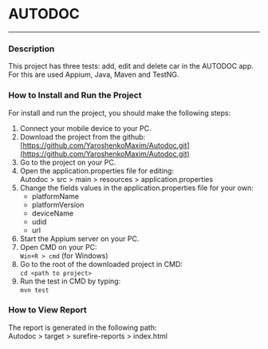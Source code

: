 # AUTODOC
____

### Description

This project has three tests: add, edit and delete car in the AUTODOC app.  
For this are used Appium, Java, Maven and TestNG. 

### How to Install and Run the Project

For install and run the project, you should make the following steps:
1. Connect your mobile device to your PC.
2. Download the project from the github:  
[https://github.com/YaroshenkoMaxim/Autodoc.git](https://github.com/YaroshenkoMaxim/Autodoc.git)
3. Go to the project on your PC.
4. Open the application.properties file for editing:  
Autodoc > src > main > resources > application.properties
5. Change the fields values in the application.properties file for your own: 
    + platformName
    + platformVersion
    + deviceName
    + udid
    + url
6. Start the Appium server on your PC.
7. Open CMD on your PC:  
`Win+R > cmd` (for Windows)
8. Go to the root of the downloaded project in CMD:  
`cd <path to project>`
9. Run the test in CMD by typing:  
`mvn test`

### How to View Report

The report is generated in the following path:  
Autodoc > target > surefire-reports > index.html